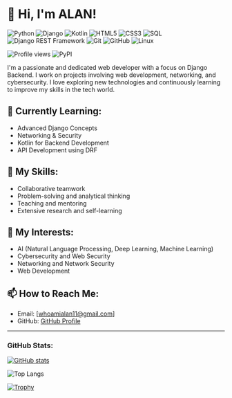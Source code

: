 # 👋 Hi, I'm ALAN!
![Python](https://img.shields.io/badge/Python-3776AB?style=for-the-badge&logo=python&logoColor=white)
![Django](https://img.shields.io/badge/Django-092E20?style=for-the-badge&logo=django&logoColor=white)
![Kotlin](https://img.shields.io/badge/Kotlin-0095D5?style=for-the-badge&logo=kotlin&logoColor=white)
![HTML5](https://img.shields.io/badge/HTML5-E34F26?style=for-the-badge&logo=html5&logoColor=white)
![CSS3](https://img.shields.io/badge/CSS3-1572B6?style=for-the-badge&logo=css3&logoColor=white)
![SQL](https://img.shields.io/badge/SQL-4479A1?style=for-the-badge&logo=sqlite&logoColor=white)
![Django REST Framework](https://img.shields.io/badge/DRF-092E20?style=for-the-badge&logo=django&logoColor=white)
![Git](https://img.shields.io/badge/Git-F05032?style=for-the-badge&logo=git&logoColor=white)
![GitHub](https://img.shields.io/badge/GitHub-181717?style=for-the-badge&logo=github&logoColor=white)
![Linux](https://img.shields.io/badge/Linux-FCC624?style=for-the-badge&logo=linux&logoColor=black)


![Profile views](https://komarev.com/ghpvc/?username=alanhasn&label=Profile%20views&color=blue&style=flat)
![PyPI](https://img.shields.io/pypi/v/SecureTool?label=SecureTool&color=blue&style=flat-square&logo=pypi)


I'm a passionate and dedicated web developer with a focus on Django Backend. I work on projects involving web development, networking, and cybersecurity. I love exploring new technologies and continuously learning to improve my skills in the tech world.

## 🌱 Currently Learning:
- Advanced Django Concepts
- Networking & Security
- Kotlin for Backend Development
- API Development using DRF

## 💼 My Skills:
- Collaborative teamwork
- Problem-solving and analytical thinking
- Teaching and mentoring
- Extensive research and self-learning

## 🧠 My Interests:
- AI (Natural Language Processing, Deep Learning, Machine Learning)
- Cybersecurity and Web Security
- Networking and Network Security
- Web Development
  

## 📫 How to Reach Me:
- Email: [whoamialan11@gmail.com]
- GitHub: [GitHub Profile](https://github.com/alanhasn)

---

### GitHub Stats:
[![GitHub stats](https://github-readme-stats.vercel.app/api?username=alanhasn&show_icons=true&theme=radical)](https://github.com/alanhasn)

![Top Langs](https://github-readme-stats.vercel.app/api/top-langs/?username=alanhasn&layout=compact&theme=tokyonight)

[![Trophy](https://github-profile-trophy.vercel.app/?username=alanhasn&theme=onedark)](https://github.com/ryo-ma/github-profile-trophy)
